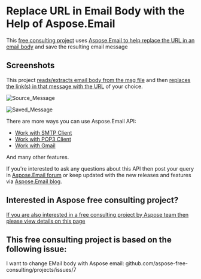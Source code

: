 # Replace URL in Email Body with the Help of Aspose.Email
This [free consulting project](https://aspose-free-consulting.github.io/) uses [Aspose.Email to help replace the URL  in an email body](https://products.aspose.com/email) and save the resulting email message

## Screenshots

This project [reads/extracts email body from the msg file](https://docs.aspose.com/display/emailnet/Working+with+Outlook+Storage+Files) and then [replaces the link(s) in that message with the URL](https://docs.aspose.com/display/emailnet/Working+with+Messages+in+a+PST+File) of your choice.

![Source_Message](https://user-images.githubusercontent.com/1214951/65410115-f4ceb880-de02-11e9-9472-aeeca4828b3b.png)


![Saved_Message](https://user-images.githubusercontent.com/1214951/65410117-f4ceb880-de02-11e9-9150-e037916161d0.png)

There are more ways you can use Aspose.Email API:

* [Work with SMTP Client](https://docs.aspose.com/display/emailnet/Working+with+SMTP+Client)
* [Work with POP3 Client](https://docs.aspose.com/display/emailnet/Working+with+POP3+Client)
* [Work with Gmail](https://docs.aspose.com/display/emailnet/Programming+with+Gmail)

And many other features. 

If you're interested to ask any questions about this API then post your query in [Aspose.Email forum](https://forum.aspose.com/c/email) or keep updated with the new releases and features via [Aspose.Email blog](https://blog.aspose.com/category/email/). 

## Interested in Aspose free consulting project?
[If you are also interested in a free consulting project by Aspose team then please view details on this page](https://aspose-free-consulting.github.io/)

## This free consulting project is based on the following issue:

I want to change EMail body with Aspose email: github.com/aspose-free-consulting/projects/issues/7
